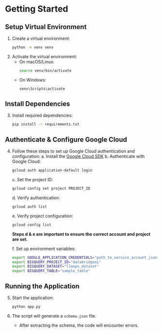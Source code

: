 # Getting Started

## Setup Virtual Environment
1. Create a virtual environment:
   ```bash
   python -m venv venv
   ```
2. Activate the virtual environment:
   - On macOS/Linux:
     ```bash
     source venv/bin/activate
     ```
   - On Windows:
     ```bash
     venv\Scripts\activate
     ```

## Install Dependencies
3. Install required dependencies:
   ```bash
   pip install -r requirements.txt
   ```

## Authenticate & Configure Google Cloud
4. Follow these steps to set up Google Cloud authentication and configuration:
   a. Install the [Google Cloud SDK](https://cloud.google.com/sdk/docs/install)
   b. Authenticate with Google Cloud:
      ```bash
      gcloud auth application-default login
      ```
   c. Set the project ID:
      ```bash
      gcloud config set project PROJECT_ID
      ```
   d. Verify authentication:
      ```bash
      gcloud auth list
      ```
   e. Verify project configuration:
      ```bash
      gcloud config list
      ```
      **Steps d & e are important to ensure the correct account and project are set.**
   
   f. Set up environment variables:
      ```bash
      export GOOGLE_APPLICATION_CREDENTIALS="path_to_service_account_json"
      export BIGQUERY_PROJECT_ID="databridgeai"
      export BIGQUERY_DATASET="llmops_dataset"
      export BIGQUERY_TABLE="sample_table"
      ```

## Running the Application
5. Start the application:
   ```bash
   python app.py
   ```

6. The script will generate a `schema.json` file. 
   - After extracting the schema, the code will encounter errors. 